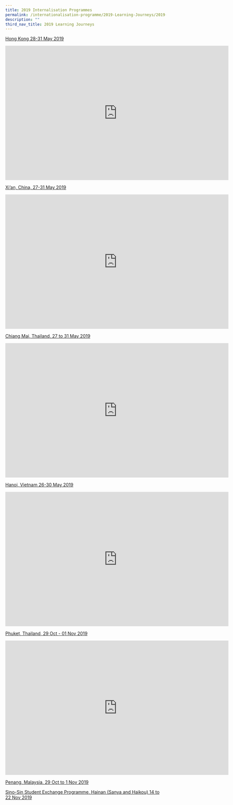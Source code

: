 ```yaml
---
title: 2019 Internalisation Programmes
permalink: /internationalisation-programme/2019-Learning-Journeys/2019-internationalisation-programmes/
description: ""
third_nav_title: 2019 Learning Journeys
---
```

[Hong Kong 28-31 May 2019]()

<center><iframe allowfullscreen="true" height="422" width="700" frameborder="0" src="https://docs.google.com/presentation/d/e/2PACX-1vSWtMcaQ8xrCydmh8DOBZlYEXyyUx-goEa8CDO6OnQOiXp5DdEeM195GNjVfL224ZGrnGYOBt6MHwQ9/embed?start=false&amp;loop=false&amp;delayms=3000"></iframe></center>

[Xi’an, China,  27-31 May 2019]()

<center><iframe allowfullscreen="true" height="422" width="700" frameborder="0" src="https://docs.google.com/presentation/d/e/2PACX-1vT2U2Yd_g6lJylIOZ7KMIqUGapoE2HSDrGUqP52_3SBJljnrzp_xC6I8A8vKdHh5aPEZS8jAB4Nivnk/embed?start=false&amp;loop=false&amp;delayms=3000"></iframe></center>

[Chiang Mai, Thailand, 27 to 31 May 2019]()

<center><iframe src="https://docs.google.com/presentation/d/e/2PACX-1vTWttCcxvdvA9nzKdjIHdspSqyc4e9rG-xo94Wg4wR8UpV6M9y1ROxvtQazf2wPV4_1GSrbhpNTOXd-/embed?start=false&amp;loop=false&amp;delayms=3000" frameborder="0" width="700" height="422" allowfullscreen="true"></iframe></center>

[Hanoi, Vietnam 26-30 May 2019]()

<center><iframe allowfullscreen="true" height="422" width="700" frameborder="0" src="https://docs.google.com/presentation/d/e/2PACX-1vQUGc5s5uALP4kzUODBtK_sRSELSaq9a2KEsmdpHI7X1kl1BOTDiAGUo45xa1xX8O_8YJc8Lz48PlVM/embed?start=false&amp;loop=false&amp;delayms=3000"></iframe></center>

[Phuket, Thailand, 29 Oct - 01 Nov 2019]()

<center><iframe allowfullscreen="true" height="422" width="700" frameborder="0" src="https://docs.google.com/presentation/d/e/2PACX-1vTZiEVAziek5Lyt2Vv0Odr7wsQKk5WjntRp5t7hb0QQbhYiNdsSI6MncXiOoPMKxb_CByFW0VSOL82z/embed?start=false&amp;loop=false&amp;delayms=3000"></iframe></center>

[Penang, Malaysia, 29 Oct to 1 Nov 2019]()

<center></center>

[Sino-Sin Student Exchange Programme, Hainan (Sanya and Haikou) 14 to 22 Nov 2019]()


<center></center>